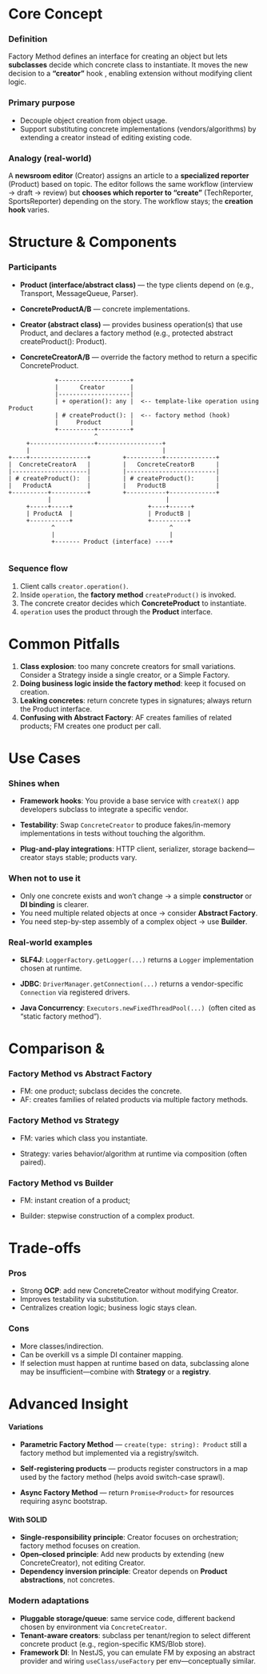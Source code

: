 # Core Concept

### Definition

Factory Method defines an interface for creating an object but lets **subclasses** decide which concrete class to instantiate. It moves the new decision to a **“creator”** hook , enabling extension without modifying client logic.

### Primary purpose

- Decouple object creation from object usage.
- Support substituting concrete implementations (vendors/algorithms) by extending a creator instead of editing existing code.

### Analogy (real-world)

A **newsroom editor** (Creator) assigns an article to a **specialized reporter** (Product) based on topic. The editor follows the same workflow (interview → draft → review) but **chooses which reporter to “create”** (TechReporter, SportsReporter) depending on the story. The workflow stays; the **creation hook** varies.

# Structure & Components

### Participants

- **Product (interface/abstract class)** — the type clients depend on (e.g., Transport, MessageQueue, Parser).

- **ConcreteProductA/B** — concrete implementations.

- **Creator (abstract class)** — provides business operation(s) that use Product, and declares a factory method (e.g., protected abstract createProduct(): Product).

- **ConcreteCreatorA/B** — override the factory method to return a specific ConcreteProduct.

```
             +--------------------+
             |      Creator       |
             |--------------------|
             | + operation(): any |  <-- template-like operation using Product
             | # createProduct(): |  <-- factory method (hook)
             |     Product        |
             +----------+---------+
                        ^
     +------------------+------------------+
     |                                     |
+----+----------------+         +----------+--------------+
|  ConcreteCreatorA   |         |   ConcreteCreatorB      |
|---------------------|         |-------------------------|
| # createProduct():  |         | # createProduct():      |
|   ProductA          |         |   ProductB              |
+----------+----------+         +-----------+-------------+
           |                                |
     +-----+-----+                     +----+------+
     | ProductA  |                     | ProductB |
     +-----------+                     +----------+
            ^                                ^
            |                                |
            +------- Product (interface) ----+


```

### Sequence flow

1. Client calls `creator.operation()`.
2. Inside `operation`, the **factory method** `createProduct()` is invoked.
3. The concrete creator decides which **ConcreteProduct** to instantiate.
4. `operation` uses the product through the **Product** interface.

# Common Pitfalls

1. **Class explosion**: too many concrete creators for small variations. Consider a Strategy inside a single creator, or a Simple Factory.
2. **Doing business logic inside the factory method**: keep it focused on creation.
3. **Leaking concretes**: return concrete types in signatures; always return the Product interface.
4. **Confusing with Abstract Factory**: AF creates families of related products; FM creates one product per call.

# Use Cases

### Shines when

- **Framework hooks**: You provide a base service with `createX()` app developers subclass to integrate a specific vendor.
- **Testability**: Swap `ConcreteCreator` to produce fakes/in-memory implementations in tests without touching the algorithm.

- **Plug-and-play integrations**: HTTP client, serializer, storage backend—creator stays stable; products vary.

### When not to use it

- Only one concrete exists and won’t change → a simple **constructor** or **DI binding** is clearer.
- You need multiple related objects at once → consider **Abstract Factory**.
- You need step-by-step assembly of a complex object → use **Builder**.

### Real-world examples

- **SLF4J**: `LoggerFactory.getLogger(...)` returns a `Logger` implementation chosen at runtime.

- **JDBC**: `DriverManager.getConnection(...)` returns a vendor-specific `Connection` via registered drivers.

- **Java Concurrency**: `Executors.newFixedThreadPool(...) `(often cited as “static factory method”).

# Comparison &

### Factory Method vs Abstract Factory

- FM: one product; subclass decides the concrete.
- AF: creates families of related products via multiple factory methods.

### Factory Method vs Strategy

- FM: varies which class you instantiate.

- Strategy: varies behavior/algorithm at runtime via composition (often paired).

### Factory Method vs Builder

- FM: instant creation of a product;

- Builder: stepwise construction of a complex product.

# Trade-offs

### Pros

- Strong **OCP**: add new ConcreteCreator without modifying Creator.
- Improves testability via substitution.
- Centralizes creation logic; business logic stays clean.

### Cons

- More classes/indirection.
- Can be overkill vs a simple DI container mapping.
- If selection must happen at runtime based on data, subclassing alone may be insufficient—combine with **Strategy** or a **registry**.

# Advanced Insight

#### Variations

- **Parametric Factory Method** — `create(type: string): Product` still a factory method but implemented via a registry/switch.

- **Self-registering products** — products register constructors in a map used by the factory method (helps avoid switch-case sprawl).

- **Async Factory Method** — return `Promise<Product>` for resources requiring async bootstrap.

#### With SOLID

- **Single-responsibility principle**: Creator focuses on orchestration; factory method focuses on creation.
- **Open–closed principle**: Add new products by extending (new ConcreteCreator), not editing Creator.
- **Dependency inversion principle**: Creator depends on **Product abstractions**, not concretes.

### Modern adaptations

- **Pluggable storage/queue**: same service code, different backend chosen by environment via `ConcreteCreator`.
- **Tenant-aware creators**: subclass per tenant/region to select different concrete product (e.g., region-specific KMS/Blob store).
- **Framework DI**: In NestJS, you can emulate FM by exposing an abstract provider and wiring `useClass/useFactory` per env—conceptually similar.
